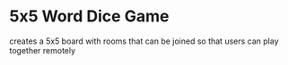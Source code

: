 # 5x5 Word Dice Game 
creates a 5x5 board with rooms that can be joined
so that users can play together remotely